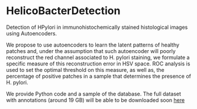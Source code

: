 # HelicoBacterDetection
Detection of HPylori in immunohistochemically stained histological images using Autoencoders.

We propose to use autoencoders to learn the latent patterns of healthy
patches and, under the assumption that such autoencoder will poorly reconstruct
the red channel associated to H. pylori staining, we formulate a specific measure
of this reconstruction error in HSV space. ROC analysis is used to set the optimal
threshold on this measure, as well as, the percentage of positive patches in a
sample that determines the presence of H. pylori. 

We provide Python code and a sample of the database. The full dataset with annotations (around 19 GB) will be able to be downloaded soon [here](datasets.cvc.uab.es/HelicobacterDataset.zip)


